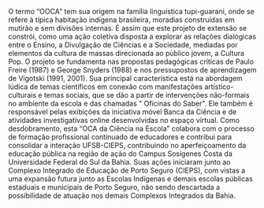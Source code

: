 O termo “OOCA" tem sua origem na família linguística tupi-guarani, onde se refere à típica habitação indígena brasileira, moradias construídas em mutirão e sem divisões internas.
É assim que este projeto de extensão se constrói, como uma ação coletiva disposta a explorar as relações dialógicas entre o Ensino, a  Divulgação de Ciências e a  Sociedade, mediadas por elementos da cultura de massas direcionada ao público jovem, a Cultura Pop.
O projeto se fundamenta nas propostas pedagógicas críticas de Paulo Freire (1987) e George Snyders (1988) e nos pressupostos de aprendizagem de Vigotski (1991, 2001). 
Sua principal característica  está na abordagem lúdica de temas científicos em conexão com manifestações artístico-culturais e temas sociais, que se dão a partir de intervenções não-formais no ambiente da escola e das chamadas " Oficinas do Saber". Ele também é responsável pelas  exibições da iniciativa móvel Banca da Ciência e de atividades investigativas online desenvolvidas no espaço virtual. 
 Como desdobramento, esta “OCA da Ciência na Escola”  colabora com o processo de formação profissional continuado de educadores e contribui para consolidar a interação UFSB-CIEPS, contribuindo no aperfeiçoamento da educação pública na região de ação do Campus Sosígenes Costa da Universidade Federal do Sul da Bahia.
Suas ações iniciaram junto ao Complexo Integrado de Educação de Porto Seguro (CIEPS), com vistas a uma expansão futura junto as Escolas Indígenas e demais escolas públicas estaduais e municipais de Porto Seguro, não sendo descartada a possibilidade de atuação nos demais Complexos Integrados da Bahia. 
